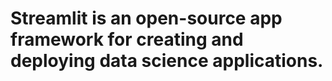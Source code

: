 <div>
 <h1>Streamlit is an open-source app framework for creating and deploying data science applications.<h1>
